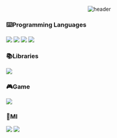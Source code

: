 <div align="center">
  
  ![header](https://capsule-render.vercel.app/api?type=Venom&color=C5DEFA&text=JihyoungHAN) 
</div>

<h3><b> ⌨️Programming Languages </b></h3>
<p>
<img src="https://img.shields.io/badge/python-3670A0?style=for-the-badge&logo=python&logoColor=white"/> <img src="https://img.shields.io/badge/java-%23ED8B00.svg?style=for-the-badge&logo=openjdk&logoColor=white"/> <img src="https://img.shields.io/badge/c-%2300599C.svg?style=for-the-badge&logo=c&logoColor=white"/> <img src="https://img.shields.io/badge/c%23-%23239120.svg?style=for-the-badge&logo=csharp&logoColor=white">
</p>

<h3><b> 📚Libraries </b></h3>
<p>
<img src="https://img.shields.io/badge/WebGL-990000?logo=webgl&logoColor=white&style=for-the-badge">  
</p>

<h3><b> 🎮Game </b></h3>
<p>
<img src="https://img.shields.io/badge/unity-%23000000.svg?style=for-the-badge&logo=unity&logoColor=white"/> 
</p>

<h3><b> 🦾MI </b></h3>
<p>
<img src="https://img.shields.io/badge/numpy-%23013243.svg?style=for-the-badge&logo=numpy&logoColor=white"/>
<img src="https://img.shields.io/badge/TensorFlow-%23FF6F00.svg?style=for-the-badge&logo=TensorFlow&logoColor=white">
</p>





<!--
**JihyoungHAN/JihyoungHAN** is a ✨ _special_ ✨ repository because its `README.md` (this file) appears on your GitHub profile.

Here are some ideas to get you started:

- 🔭 I’m currently working on ...
- 🌱 I’m currently learning ...
- 👯 I’m looking to collaborate on ...
- 🤔 I’m looking for help with ...
- 💬 Ask me about ...
- 📫 How to reach me: ...
- 😄 Pronouns: ...
- ⚡ Fun fact: ...
-->
